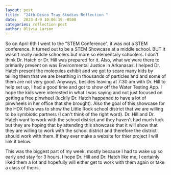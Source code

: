 ```yaml
---
layout: post
title:  "24th Disco Tray Studios Reflection "
date:   2023-4-9 10:06:19 -0500
categories: reflection post
author: Olivia Larson
---
```


So on April 6th I went to the "STEM Conference", it was not a STEM conference. It turned out to be a STEM Showcase at a middle school. BUT it wasn't really middle schoolers but more so elementary schoolers. I don't think Dr. Hatch or Dr. Hill was prepared for it. Also, what we were there to primarily present on was Environmental Justice in Arkanasas. I helped Dr. Hatch present the molecules exhibit and we got to scare many kids by telling them that we are breathing in thousands of particles and and some of them are not very good. Anyways, besides leaving at 7:30 am with Dr. Hill to help set up, I had a good time and got to show off the Water Testing App. I hope the kids were interested in what I was saying and not just focused on getting a free pinwheel (luckily Dr. Hatch happened to have a lot of pinwheels in her office that she brought). Also the goal of this showcase for the HDX folks was to show the Little Rock school district that we are willing to be symbiotic partners (I can't think of the right word). Dr. Hill and Dr. Hatch want to work with the school district and they haven't had much luck but they are hoping that by attending this showcase that it will show that they are willing to work with the school district and therefore the district should work with them. If they ever make a website for thier project I will link it below. 

This was the biggest part of my week, mostly because I had to wake up so early and stay for 3 hours. I hope Dr. Hill and Dr. Hatch like me, I certainly liked them a lot and hopefully will either get to work with them again or take a class of theirs. 